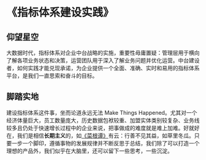 # 《指标体系建设实践》   
## 仰望星空
大数据时代，指标体系对企业中台战略的实施，重要性毋庸置疑：管理层用于横向了解各项业务状态和决策，运营团队用于深入了解业务问题并优化运营。中台建设者，如何实践才能兑现承诺，为企业提供一个全面、准确、实时和易用的指标体系平台，是我们一直思索和奋斗的目标。        
## 脚踏实地
建设指标体系这件事，坐而论道永远无法 Make Things Happened。尤其对一个经济体量巨大，员工数量庞大，历史数据包袱较重、加盟实体类别较复杂、业务线较多且仍处于快速增长过程中的企业来说，把事做成的难度就是难上加难。好就好在，我们是相信**长期主义**的，如[《菜根谭》](https://baike.baidu.com/item/%E8%8F%9C%E6%A0%B9%E8%B0%AD/1471670?fr=aladdin)有云：行善不见其益，如草里冬瓜。只要一步一个脚印，遵循事物的发展规律并不断反思于总结，我们除了可以打造一个理想的产品外，我们似乎在大脑里，还可以留下一些思考，一些沉淀。   

